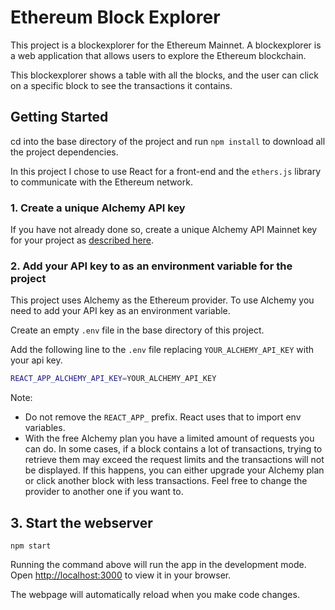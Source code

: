 # Ethereum Block Explorer

This project is a blockexplorer for the Ethereum Mainnet. A blockexplorer is a web application that allows users to explore the Ethereum blockchain.

This blockexplorer shows a table with all the blocks, and the user can click on a specific block to see the transactions it contains.

## Getting Started

cd into the base directory of the project and run `npm install` to download all the project dependencies.

In this project I chose to use React for a front-end and the `ethers.js`  library to communicate with the Ethereum network. 

### 1. Create a unique Alchemy API key

If you have not already done so, create a unique Alchemy API Mainnet key
for your project as [described here](https://docs.alchemy.com/reference/api-overview?a=eth-bootcamp).

### 2. Add your API key to as an environment variable for the project

This project uses Alchemy as the Ethereum provider. To use Alchemy you need to add your API key as an environment variable.

Create an empty `.env` file in the base directory of this project.

Add the following line to the `.env` file replacing `YOUR_ALCHEMY_API_KEY` with your api key.

```sh
REACT_APP_ALCHEMY_API_KEY=YOUR_ALCHEMY_API_KEY
```

Note:
  - Do not remove the `REACT_APP_` prefix. React uses that to import env variables.
  - With the free Alchemy plan you have a limited amount of requests you can do. In some cases, if a block contains a lot of transactions, trying to retrieve them may exceed the request limits and the transactions will not be displayed. If this happens, you can either upgrade your Alchemy plan or click another block with less transactions. Feel free to change the provider to another one if you want to.

## 3. Start the webserver

`npm start`

Running the command above will run the app in the development mode. Open [http://localhost:3000](http://localhost:3000) to view it in your browser.

The webpage will automatically reload when you make code changes.

